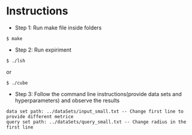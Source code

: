 # Instructions
* Step 1: Run make file inside folders 
```
$ make
```
* Step 2: Run expiriment  
```
$ ./lsh
```
or

```
$ ./cube
```

* Step 3: Follow the command line instructions(provide data sets and hyperparameters) and observe the results 
```
data set path: ../dataSets/input_small.txt -- Change first line to provide different metrice
query set path: ../dataSets/query_small.txt -- Change radius in the first line
```
